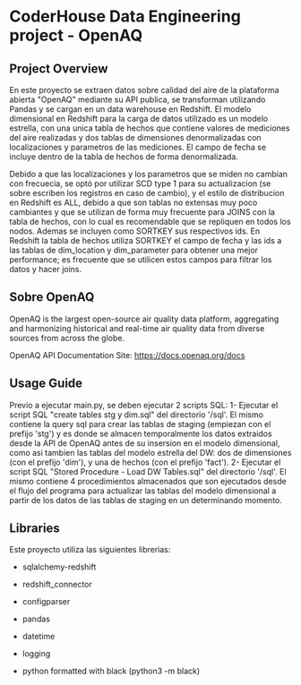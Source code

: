 # CoderHouse Data Engineering project - OpenAQ

## Project Overview
En este proyecto se extraen datos sobre calidad del aire de la plataforma abierta "OpenAQ" mediante su API publica, se transforman utilizando Pandas y se cargan en un data warehouse en Redshift.
El modelo dimensional en Redshift para la carga de datos utilizado es un modelo estrella, con una unica tabla de hechos que contiene valores de mediciones del aire realizadas y dos tablas de dimensiones denormalizadas con localizaciones y parametros de las mediciones.
El campo de fecha se incluye dentro de la tabla de hechos de forma denormalizada.

Debido a que las localizaciones y los parametros que se miden no cambian con frecuecia, se optó por utilizar SCD type 1 para su actualizacion (se sobre escriben los registros en caso de cambio), y el estilo de distribucion en Redshift es ALL, debido a que son tablas no extensas muy poco cambiantes y que se utilizan de forma muy frecuente para JOINS con la tabla de hechos, con lo cual es recomendable que se repliquen en todos los nodos. Ademas se incluyen como SORTKEY sus respectivos ids.
En Redshift la tabla de hechos utiliza SORTKEY el campo de fecha y las ids a las tablas de dim_location y dim_parameter para obtener una mejor performance; es frecuente que se utilicen estos campos para filtrar los datos y hacer joins.


## Sobre OpenAQ
OpenAQ is the largest open-source air quality data platform, aggregating and harmonizing historical and real-time air quality data from diverse sources from across the globe.

OpenAQ API Documentation Site: https://docs.openaq.org/docs

## Usage Guide
Previo a ejecutar main.py, se deben ejecutar 2 scripts SQL:
1- Ejecutar el script SQL "create tables stg y dim.sql" del directorio '/sql'. El mismo contiene la query sql para crear las tablas de staging (empiezan con el prefijo 'stg') y es donde se almacen temporalmente los datos extraidos desde la API de OpenAQ antes de su insersion en el modelo dimensional, como asi tambien las tablas del modelo estrella del DW: dos de dimensiones (con el prefijo 'dim'), y una de hechos (con el prefijo 'fact').
2- Ejecutar el script SQL "Stored Procedure - Load DW Tables.sql" del directorio '/sql'. El mismo contiene 4 procedimientos almacenados que son ejecutados desde el flujo del programa para actualizar las tablas del modelo dimensional a partir de los datos de las tablas de staging en un determinando momento.

## Libraries
Este proyecto utiliza las siguientes librerias:
- sqlalchemy-redshift
- redshift_connector
- configparser
- pandas
- datetime
- logging

- python formatted with black (python3 -m black)